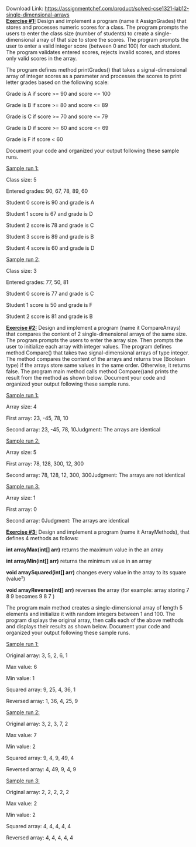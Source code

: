 Download Link: https://assignmentchef.com/product/solved-cse1321-lab12-single-dimensional-arrays
<br>
<strong><u>Exercise #1:</u></strong> Design and implement a program (name it AssignGrades) that stores and processes numeric scores for a class. The program prompts the users to enter the class size (number of students) to create a single-dimensional array of that size to store the scores. The program prompts the user to enter a valid integer score (between 0 and 100) for each student. The program validates entered scores, rejects invalid scores, and stores only valid scores in the array.

The program defines method printGrades() that takes a signal-dimensional array of integer scores as a parameter and processes the scores to print letter grades based on the following scale:




Grade is A if score &gt;= 90 and score &lt;= 100

Grade is B if score &gt;= 80 and score &lt;= 89

Grade is C if score &gt;= 70 and score &lt;= 79

Grade is D if score &gt;= 60 and score &lt;= 69

Grade is F if score &lt; 60




Document your code and organized your output following these sample runs.




<u>Sample run 1:</u>




Class size:     5

Entered grades: 90, 67, 78, 89, 60

Student 0 score is 90 and grade is A

Student 1 score is 67 and grade is D

Student 2 score is 78 and grade is C

Student 3 score is 89 and grade is B

Student 4 score is 60 and grade is D




<u>Sample run 2:</u>




Class size:     3

Entered grades: 77, 50, 81

Student 0 score is 77 and grade is C

Student 1 score is 50 and grade is F

Student 2 score is 81 and grade is B







<strong><u>Exercise #2:</u></strong> Design and implement a program (name it CompareArrays) that compares the content of 2 single-dimensional arrays of the same size. The program prompts the users to enter the array size. Then prompts the user to initialize each array with integer values. The program defines method Compare() that takes two signal-dimensional arrays of type integer. The method compares the content of the arrays and returns true (Boolean type) if the arrays store same values in the same order. Otherwise, it returns false. The program main method calls method Compare()and prints the result from the method as shown below. Document your code and organized your output following these sample runs.




<u>Sample run 1:</u>

Array size:     4

First array:    23, -45, 78, 10

Second array:   23, -45, 78, 10Judgment:       The arrays are identical




<u>Sample run 2:</u>




Array size:     5

First array:    78, 128, 300, 12, 300

Second array:   78, 128, 12, 300, 300Judgment:       The arrays are not identical




<u>Sample run 3:</u>




Array size:     1

First array:    0

Second array:   0Judgment:       The arrays are identical







<strong><u>Exercise #3:</u></strong> Design and implement a program (name it ArrayMethods), that defines 4 methods as follows:




<strong>int arrayMax(int[] arr)</strong> returns the maximum value in the an array

<strong>int arrayMin(int[] arr)</strong> returns the minimum value in an array

<strong>void arraySquared(int[] arr)</strong> changes every value in the array to its square (value²)

<strong>void arrayReverse(int[] arr)</strong> reverses the array (for example: array storing 7   8   9  becomes 9   8   7 )




The program main method creates a single-dimensional array of length 5 elements and initialize it with random integers between 1 and 100. The program displays the original array, then calls each of the above methods and displays their results as shown below. Document your code and organized your output following these sample runs.




<u>Sample run 1:</u>




Original array: 3, 5, 2, 6, 1

Max value:      6

Min value:      1

Squared array:  9, 25, 4, 36, 1

Reversed array: 1, 36, 4, 25, 9




<u>Sample run 2:</u>




Original array: 3, 2, 3, 7, 2

Max value:      7

Min value:      2

Squared array:  9, 4, 9, 49, 4

Reversed array: 4, 49, 9, 4, 9




<u>Sample run 3:</u>




Original array: 2, 2, 2, 2, 2

Max value:      2

Min value:      2

Squared array:  4, 4, 4, 4, 4

Reversed array: 4, 4, 4, 4, 4


